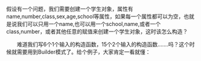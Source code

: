 假设有一个问题，我们需要创建一个学生对象，属性有name,number,class,sex,age,school等属性，如果每一个属性都可以为空，也就是说我们可以只用一个name,也可以用一个school,name,或者一个class,number，或者其他任意的赋值来创建一个学生对象，这时该怎么构造？

　　难道我们写6个1个输入的构造函数，15个2个输入的构造函数.......吗？这个时候就需要用到Builder模式了。给个例子，大家肯定一看就懂：